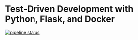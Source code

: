 # Test-Driven Development with Python, Flask, and Docker

[![pipeline status](https://gitlab.com/davidttpb/RESTapi/badges/master/pipeline.svg)](https://gitlab.com/davidttpb/RESTapi/commits/master)

